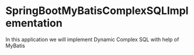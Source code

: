 # SpringBootMyBatisComplexSQLImplementation
 In this application we will implement Dynamic Complex SQL with help of MyBatis
